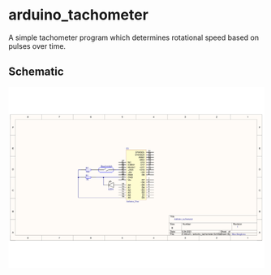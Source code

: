 # arduino_tachometer
A simple tachometer program which determines rotational speed based on pulses over time.

## Schematic
![Schematic file](arduino_tachometer_v1.png)
